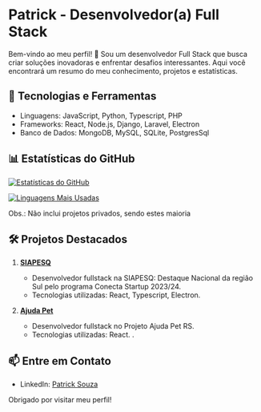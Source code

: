 # Patrick - Desenvolvedor(a) Full Stack

Bem-vindo ao meu perfil! 👋 Sou um desenvolvedor Full Stack que busca criar soluções inovadoras e enfrentar desafios interessantes. Aqui você encontrará um resumo do meu conhecimento, projetos e estatísticas.

## 🚀 Tecnologias e Ferramentas

- Linguagens: JavaScript, Python, Typescript, PHP
- Frameworks: React, Node.js, Django, Laravel, Electron
- Banco de Dados: MongoDB, MySQL, SQLite, PostgresSql

## 📊 Estatísticas do GitHub

[![Estatísticas do GitHub](https://github-readme-stats.vercel.app/api?username=PatrickFS18&show_icons=true&count_private=true&hide=stars)](https://github.com/PatrickFS18)

[![Linguagens Mais Usadas](https://github-readme-stats.vercel.app/api/top-langs/?username=PatrickFS18&layout=compact)](https://github.com/PatrickFS18)

Obs.: Não inclui projetos privados, sendo estes maioria

## 🛠️ Projetos Destacados


1. **[SIAPESQ]([https://github.com/PatrickFS18/PatrickFS18](https://github.com/siapesq))**
   - Desenvolvedor fullstack na SIAPESQ: Destaque Nacional da região Sul pelo programa Conecta Startup 2023/24.
   - Tecnologias utilizadas: React, Typescript, Electron.

2. **[Ajuda Pet]([(https://github.com/ajuda-pet)])**
   - Desenvolvedor fullstack no Projeto Ajuda Pet RS.
   - Tecnologias utilizadas: React.
.

## 📫 Entre em Contato

- LinkedIn: [Patrick Souza](https://www.linkedin.com/in/patrick-souza-b25071249/)

<!--
## 🌱 Atualmente Aprendendo

Estou atualmente focado em aprimorar minhas habilidades e conhecimentos
-->

Obrigado por visitar meu perfil! 
